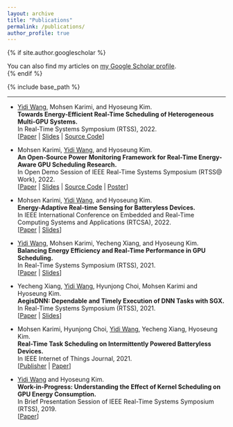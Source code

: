 ```yaml
---
layout: archive
title: "Publications"
permalink: /publications/
author_profile: true
---
```


{% if site.author.googlescholar %}
  <div class="wordwrap">You can also find my articles on <a href="{{site.author.googlescholar}}">my Google Scholar profile</a>.</div>
{% endif %}

{% include base_path %}

<!-- {% for post in site.publications reversed %}
  {% include archive-single.html %}
{% endfor %} -->

---
* <u>Yidi Wang</u>, Mohsen Karimi, and Hyoseung Kim.  
    **Towards Energy-Efficient Real-Time Scheduling of Heterogeneous Multi-GPU Systems.**  
    In Real-Time Systems Symposium (RTSS), 2022.  
    [[Paper](https://yidiwang21.github.io/files/2022/RTSS22_sBEET-mg.pdf) | [Slides](https://yidiwang21.github.io/files/2022/RTSS22_sBEET-mg_slides.pdf) | [Source Code](https://github.com/rtenlab/sBEET-mg)]

* Mohsen Karimi, <u>Yidi Wang</u>, and Hyoseung Kim.  
    **An Open-Source Power Monitoring Framework for Real-Time Energy-Aware GPU Scheduling Research.**  
    In Open Demo Session of IEEE Real-Time Systems Symposium (RTSS@ Work), 2022.  
    [[Paper](https://yidiwang21.github.io/files/2022/RTSSWork22_paper.pdf) | [Slides](https://yidiwang21.github.io/files/2022/RTSSWork22_slides.pdf) | [Source Code](https://github.com/rtenlab/gpu_power_monitoring) | [Poster](https://yidiwang21.github.io/files/2022/RTSSWork22_poster.pdf)]

* Mohsen Karimi, <u>Yidi Wang</u>, and Hyoseung Kim.  
    **Energy-Adaptive Real-time Sensing for Batteryless Devices.**  
    In IEEE International Conference on Embedded and Real-Time Computing Systems and Applications (RTCSA), 2022.  
    [[Paper](https://yidiwang21.github.io/files/2022/RTCSA22_AoI.pdf) | [Slides](https://yidiwang21.github.io/files/2022/RTCSA22_AoI_slides.pdf)]

* <u>Yidi Wang</u>, Mohsen Karimi, Yecheng Xiang, and Hyoseung Kim.  
    **Balancing Energy Efficiency and Real-Time Performance in GPU Scheduling.**  
    In Real-Time Systems Symposium (RTSS), 2021.  
    [[Paper](https://yidiwang21.github.io/files/2021/RTSS21_sBEET.pdf) | [Slides](https://yidiwang21.github.io/files/2021/RTSS21_sBEET_slides.pdf)]

* Yecheng Xiang, <u>Yidi Wang</u>, Hyunjong Choi, Mohsen Karimi and Hyoseung Kim.  
    **AegisDNN: Dependable and Timely Execution of DNN Tasks with SGX.**
    In Real-Time Systems Symposium (RTSS), 2021.  
    [[Paper](https://yidiwang21.github.io/files/2021/RTSS21_AegisDNN.pdf) | [Slides](https://yidiwang21.github.io/files/2021/RTSS21_AegisDNN_slides.pdf)]

* Mohsen Karimi, Hyunjong Choi, <u>Yidi Wang</u>, Yecheng Xiang, Hyoseung Kim.  
    **Real-Time Task Scheduling on Intermittently Powered Batteryless Devices.**  
    In IEEE Internet of Things Journal, 2021.  
    [[Publisher](https://ieeexplore.ieee.org/document/9378771) | [Paper](https://yidiwang21.github.io/files/2021/iotj2021-ipd.pdf)]

* <u>Yidi Wang</u> and Hyoseung Kim.  
    **Work-in-Progress: Understanding the Effect of Kernel Scheduling on GPU Energy Consumption.**  
    In Brief Presentation Session of IEEE Real-Time Systems Symposium (RTSS), 2019.  
    [[Paper](https://yidiwang21.github.io/files/2019/rtss19wip-gpu)]